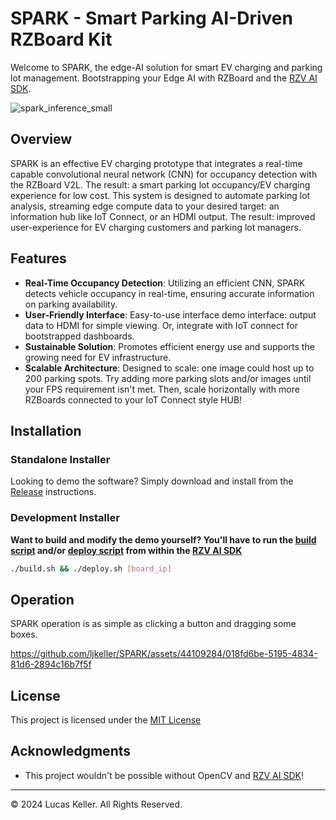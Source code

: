 
# SPARK - Smart Parking AI-Driven RZBoard Kit

Welcome to SPARK, the edge-AI solution for smart EV charging and parking lot management. Bootstrapping your Edge AI with RZBoard and the [RZV AI SDK](https://renesas-rz.github.io/rzv_ai_sdk/2.10/).

![spark_inference_small](https://github.com/ljkeller/SPARK/assets/44109284/8fc8d117-3fa3-469b-b8f1-38e722c21ac1)

## Overview

SPARK is an effective EV charging prototype that integrates a real-time capable convolutional neural network (CNN) for occupancy detection with the RZBoard V2L. The result: a smart parking lot occupancy/EV charging experience for low cost. This system is designed to automate parking lot analysis, streaming edge compute data to your desired target: an information hub like IoT Connect, or an HDMI output. The result: improved user-experience for EV charging customers and parking lot managers.

## Features

- **Real-Time Occupancy Detection**: Utilizing an efficient CNN, SPARK detects vehicle occupancy in real-time, ensuring accurate information on parking availability.
- **User-Friendly Interface**: Easy-to-use interface demo interface: output data to HDMI for simple viewing. Or, integrate with IoT connect for bootstrapped dashboards.
- **Sustainable Solution**: Promotes efficient energy use and supports the growing need for EV infrastructure.
- **Scalable Architecture**: Designed to scale: one image could host up to 200 parking spots. Try adding more parking slots and/or images until your FPS requirement isn't met. Then, scale horizontally with more RZBoards connected to your IoT Connect style HUB!

## Installation

### Standalone Installer
Looking to demo the software? Simply download and install from the [Release](https://github.com/ljkeller/SPARK/releases) instructions.

### Development Installer
**Want to build and modify the demo yourself? You'll have to run the [build script](https://github.com/ljkeller/SPARK/blob/main/build.sh) and/or [deploy script](https://github.com/ljkeller/SPARK/blob/main/deploy.sh) from within the [RZV AI SDK](https://renesas-rz.github.io/rzv_ai_sdk/2.10/)**

```bash
./build.sh && ./deploy.sh [board_ip]
```

## Operation

SPARK operation is as simple as clicking a button and dragging some boxes.

https://github.com/ljkeller/SPARK/assets/44109284/018fd6be-5195-4834-81d6-2894c16b7f5f

## License

This project is licensed under the [MIT License](LICENSE)

## Acknowledgments

- This project wouldn't be possible without OpenCV and [RZV AI SDK](https://renesas-rz.github.io/rzv_ai_sdk/2.10/)!
---

© 2024 Lucas Keller. All Rights Reserved.
